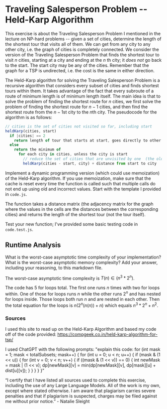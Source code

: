 # Traveling Salesperson Problem -- Held-Karp Algorithm

This exercise is about the Traveling Salesperson Problem I mentioned in the
lecture on NP-hard problems -- given a set of cities, determine the length of
the shortest tour that visits all of them. We can get from any city to any other
city, i.e. the graph of cities is completely connected. We consider the version
of the Traveling Salesperson Problem that finds the shortest tour to visit $n$
cities, starting at a city and ending at the $n$ th city; it *does not* go
back to the start. The start city may be any of the cities. Remember that the
graph for a TSP is undirected, i.e. the cost is the same in either direction.

The Held-Karp algorithm for solving the Traveling Salesperson Problem is a
recursive algorithm that considers every subset of cities and finds shortest
tours within them. It takes advantage of the fact that every subroute of a route
of minimum length is of minimum length itself. The main idea is that to solve
the problem of finding the shortest route for $n$ cities, we first solve the
problem of finding the shortest route for $n-1$ cities, and then find the
shortest route from the $n-1$st city to the $n$th city. The pseudocode for the
algorithm is as follows:

```javascript
// cities is the set of cities not visited so far, including start
heldKarp(cities, start)
  if |cities| == 2
    return length of tour that starts at start, goes directly to other city in cities
  else
    return the minimum of
      for each city in cities, unless the city is start
        // reduce the set of cities that are unvisited by one  (the old start), set the new start, add on the distance from old start to new start
        heldKarp(cities - start, city) + distance from start to city
```

Implement a dynamic programming version (which could use memoization) of the
Held-Karp algorithm. If you use memoization, make sure that the cache is reset
every time the function is called such that multiple calls do not end up using
old and incorrect values. Start with the template I provided in `code.js`.

The function takes a distance matrix (the adjacency matrix for the graph where
the values in the cells are the distances between the corresponding cities) and
returns the length of the shortest tour (not the tour itself).

Test your new function; I've provided some basic testing code in `code.test.js`.

## Runtime Analysis

What is the worst-case asymptotic time complexity of your implementation? What
is the worst-case asymptotic memory complexity? Add your answer, including your
reasoning, to this markdown file.

The worst-case asymptotic time complexity is $T(n) ∈ (n^3 * 2^n)$.

The code has 5 for loops total. The first one runs $n$ times with two for loops within. One of those for loops runs $n$ while the other runs $2^n$ and has nested for loops inside. Those loops both run $n$ and are nested in each other. Then the total equation for the loops is $n(2^n(n(n)) + n)$ which equals $n^3 * 2^n + n^2$.

### Sources

I used this site to read up on the Held-Karp Algorithm and based my code off of the code provided: https://compgeek.co.in/held-karp-algorithm-for-tsp/

I used ChatGPT with the following prompts: "explain this code: 
for (int mask = 1; mask < totalSubsets; mask++) {
    for (int u = 0; u < n; u++) {
      if (mask & (1 << u)) {
        for (int v = 0; v < n; v++) {
          if ((mask & (1 << v)) == 0) {
            int newMask = mask | (1 << v);
            dp[newMask][v] = min(dp[newMask][v], dp[mask][u] + dist[u][v]);
          }
        }
      }
    }
  }"

“I certify that I have listed all sources used to complete this exercise, including the use of any Large Language Models. All of the work is my own, except where stated otherwise. I am aware that plagiarism carries severe penalties and that if plagiarism is suspected, charges may be filed against me without prior notice.” - Natalie Sleight
